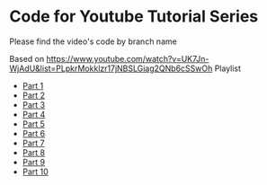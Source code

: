 # Code for Youtube Tutorial Series

Please find the video's code by branch name

Based on https://www.youtube.com/watch?v=UK7Jn-WjAdU&list=PLpkrMokklzr17jNBSLGiag2QNb6cSSwOh Playlist

- <a href="https://github.com/piyush97/saas-startup">Part 1</a>
- <a href="https://github.com/piyush97/saas-startup/tree/part2/hello-world-and-setup">Part 2</a>
- <a href="https://github.com/piyush97/saas-startup/tree/part3/custom-components">Part 3</a>
- <a href="https://github.com/piyush97/saas-startup/tree/part4/creating-footer">Part 4</a>
- <a href="https://github.com/piyush97/saas-startup/tree/part5/hero">Part 5</a>
- <a href="https://github.com/piyush97/saas-startup/tree/part6/routing">Part 6</a>
- <a href="https://github.com/piyush97/saas-startup/tree/part7/login">Part 7</a>
- <a href="https://github.com/piyush97/saas-startup/tree/part8/supabase">Part 8</a>
- <a href="https://github.com/piyush97/saas-startup/tree/part9/error-messages">Part 9</a>
- <a href="https://github.com/piyush97/saas-startup/tree/part10/protected-routes">Part 10</a>
